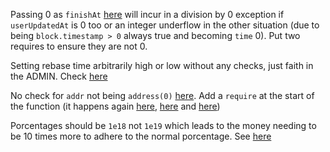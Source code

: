 Passing 0 as `finishAt` [here](https://github.com/code-423n4/2023-06-lybra/blob/7b73ef2fbb542b569e182d9abf79be643ca883ee/contracts/lybra/miner/esLBRBoost.sol#L57-L69) will incur in a division by 0 exception if `userUpdatedAt` is 0 too or an integer underflow in the other situation (due to being `block.timestamp > 0` always true and becoming `time` 0). Put two requires to ensure they are not 0.

Setting rebase time arbitrarily high or low without any checks, just faith in the ADMIN. Check [here](https://github.com/code-423n4/2023-06-lybra/blob/7b73ef2fbb542b569e182d9abf79be643ca883ee/contracts/lybra/pools/LybraStETHVault.sol#L25)

No check for `addr` not being `address(0)` [here](https://github.com/code-423n4/2023-06-lybra/blob/7b73ef2fbb542b569e182d9abf79be643ca883ee/contracts/lybra/configuration/LybraConfigurator.sol#L138). Add a `require` at the start of the function (it happens again [here](https://github.com/code-423n4/2023-06-lybra/blob/7b73ef2fbb542b569e182d9abf79be643ca883ee/contracts/lybra/configuration/LybraConfigurator.sol#L148), [here](https://github.com/code-423n4/2023-06-lybra/blob/7b73ef2fbb542b569e182d9abf79be643ca883ee/contracts/lybra/configuration/LybraConfigurator.sol#L262) and [here](https://github.com/code-423n4/2023-06-lybra/blob/7b73ef2fbb542b569e182d9abf79be643ca883ee/contracts/lybra/miner/EUSDMiningIncentives.sol#L84-L91))

Porcentages should be `1e18` not `1e19` which leads to the money needing to be 10 times more to adhere to the normal porcentage. See [here](https://github.com/code-423n4/2023-06-lybra/blob/7b73ef2fbb542b569e182d9abf79be643ca883ee/contracts/lybra/configuration/LybraConfigurator.sol#L202)



